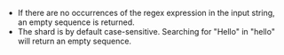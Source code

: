 - If there are no occurrences of the regex expression in the input string, an empty sequence is returned.
- The shard is by default case-sensitive. Searching for "Hello" in "hello" will return an empty sequence.